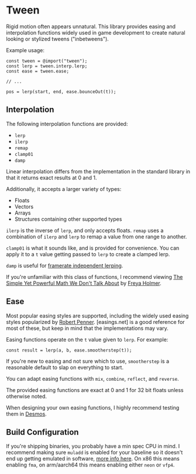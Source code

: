 # Tween

Rigid motion often appears unnatural. This library provides easing and interpolation functions widely used in game development to create natural looking or stylized tweens ("inbetweens").

Example usage:
```zig
const tween = @import("tween");
const lerp = tween.interp.lerp;
const ease = tween.ease;

// ...

pos = lerp(start, end, ease.bounceOut(t));
```

## Interpolation

The following interpolation functions are provided:
* `lerp`
* `ilerp`
* `remap`
* `clamp01`
* `damp`

Linear interpolation differs from the implementation in the standard library in that it returns exact results at 0 and 1.

Additionally, it accepts a larger variety of types:
* Floats
* Vectors
* Arrays
* Structures containing other supported types

`ilerp` is the inverse of `lerp`, and only accepts floats. `remap` uses a combination of `ilerp` and `lerp` to remap a value from one range to another.

`clamp01` is what it sounds like, and is provided for convenience. You can apply it to a `t` value getting passed to `lerp` to create a clamped lerp.

`damp` is useful for [framerate independent lerping](https://www.rorydriscoll.com/2016/03/07/frame-rate-independent-damping-using-lerp/).

If you're unfamiliar with this class of functions, I recommend viewing [The Simple Yet Powerful Math We Don't Talk About](https://www.youtube.com/watch?v=NzjF1pdlK7Y) by [Freya Holmer](https://www.acegikmo.com/).

## Ease

Most popular easing styles are supported, including the widely used easing styles popularized by [Robert Penner](http://robertpenner.com/easing/). [easings.net] is a good reference for most of these, but keep in mind that the implementations may vary.

Easing functions operate on the `t` value given to `lerp`. For example:
```zig
const result = lerp(a, b, ease.smootherstep(t));
```

If you're new to easing and not sure which to use, `smootherstep` is a reasonable default to slap on everything to start.

You can adapt easing functions with `mix`, `combine`, `reflect`, and `reverse`.

The provided easing functions are exact at 0 and 1 for 32 bit floats unless otherwise noted.

When designing your own easing functions, I highly recommend testing them in [Desmos](https://www.desmos.com/calculator).

## Build Configuration

If you're shipping binaries, you probably have a min spec CPU in mind. I recommend making sure `muladd` is enabled for your baseline so it doesn't end up getting emulated in software, [more info here](https://gamesbymason.com/devlog/2025/#muladd). On x86 this means enabling `fma`, on arm/aarch64 this means enabling either `neon` or `vfp4`.
